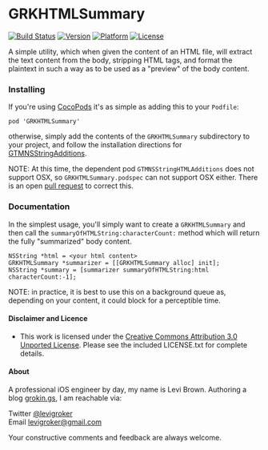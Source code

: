 GRKHTMLSummary
===========
[![Build Status](https://travis-ci.org/levigroker/GRKHTMLSummary.svg)](https://travis-ci.org/levigroker/GRKHTMLSummary)
[![Version](http://img.shields.io/cocoapods/v/GRKHTMLSummary.svg)](http://cocoapods.org/?q=GRKHTMLSummary)
[![Platform](http://img.shields.io/cocoapods/p/GRKHTMLSummary.svg)]()
[![License](http://img.shields.io/cocoapods/l/GRKHTMLSummary.svg)](https://github.com/levigroker/GRKHTMLSummary/blob/master/LICENSE.txt)

A simple utility, which when given the content of an HTML file, will extract the text
content from the body, stripping HTML tags, and format the plaintext in such a way as to
be used as a "preview" of the body content.

### Installing

If you're using [CocoPods](http://cocopods.org) it's as simple as adding this to your
`Podfile`:

	pod 'GRKHTMLSummary'

otherwise, simply add the contents of the `GRKHTMLSummary` subdirectory to your
project, and follow the installation directions for [GTMNSStringAdditions](https://github.com/gjeck/GTMNSStringAdditions).

NOTE: At this time, the dependent pod `GTMNSStringHTMLAdditions` does not support OSX, so
`GRKHTMLSummary.podspec` can not support OSX either. There is an open [pull request](https://github.com/gjeck/GTMNSStringAdditions/pull/3)
to correct this.

### Documentation

In the simplest usage, you'll simply want to create a `GRKHTMLSummary` and then call the 
`summaryOfHTMLString:characterCount:` method which will return the fully "summarized" body
content.

    NSString *html = <your html content>
    GRKHTMLSummary *summarizer = [[GRKHTMLSummary alloc] init];
    NSString *summary = [summarizer summaryOfHTMLString:html characterCount:-1];

NOTE: in practice, it is best to use this on a background queue as, depending on your
content, it could block for a perceptible time.

#### Disclaimer and Licence

* This work is licensed under the [Creative Commons Attribution 3.0 Unported License](http://creativecommons.org/licenses/by/3.0/).
  Please see the included LICENSE.txt for complete details.

#### About
A professional iOS engineer by day, my name is Levi Brown. Authoring a blog
[grokin.gs](http://grokin.gs), I am reachable via:

Twitter [@levigroker](https://twitter.com/levigroker)  
Email [levigroker@gmail.com](mailto:levigroker@gmail.com)  

Your constructive comments and feedback are always welcome.
